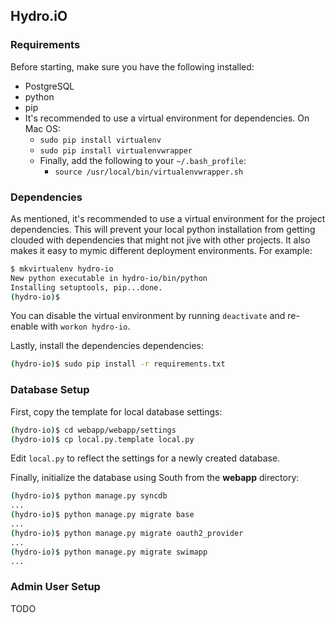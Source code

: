 ## Hydro.iO

### Requirements

Before starting, make sure you have the following installed:

* PostgreSQL
* python
* pip
* It's recommended to use a virtual environment for dependencies.  On Mac OS:
    * `sudo pip install virtualenv`
    * `sudo pip install virtualenvwrapper`
    * Finally, add the following to your `~/.bash_profile`:
        * `source /usr/local/bin/virtualenvwrapper.sh`

### Dependencies
As mentioned, it's recommended to use a virtual environment for the project dependencies.  This will prevent your local python installation from getting clouded with dependencies that might not jive with other projects.  It also makes it easy to mymic different deployment environments.  For example:

```bash
$ mkvirtualenv hydro-io
New python executable in hydro-io/bin/python
Installing setuptools, pip...done.
(hydro-io)$ 
```

You can disable the virtual environment by running `deactivate` and re-enable with `workon hydro-io`.

Lastly, install the dependencies dependencies:
```bash
(hydro-io)$ sudo pip install -r requirements.txt
```

### Database Setup
First, copy the template for local database settings:

```bash
(hydro-io)$ cd webapp/webapp/settings
(hydro-io)$ cp local.py.template local.py
```

Edit `local.py` to reflect the settings for a newly created database.

Finally, initialize the database using South from the __webapp__ directory:

```bash
(hydro-io)$ python manage.py syncdb
...
(hydro-io)$ python manage.py migrate base
...
(hydro-io)$ python manage.py migrate oauth2_provider
...
(hydro-io)$ python manage.py migrate swimapp
...
```

### Admin User Setup
TODO
